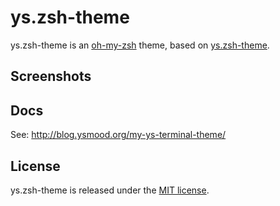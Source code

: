 # ys.zsh-theme

ys.zsh-theme is an [oh-my-zsh](http://ohmyz.sh/) theme, based on [ys.zsh-theme](https://gist.github.com/ysmood/6110461#file-ys-zsh-theme-sh).

## Screenshots

[](http://7xt9gy.com1.z0.glb.clouddn.com/CC370B32-B968-4785-B64B-A56F14CCAE59.png)

## Docs

See: http://blog.ysmood.org/my-ys-terminal-theme/

## License

ys.zsh-theme is released under the [MIT license](https://github.com/zhangjx/ys.zsh-theme/blob/master/LICENSE).
